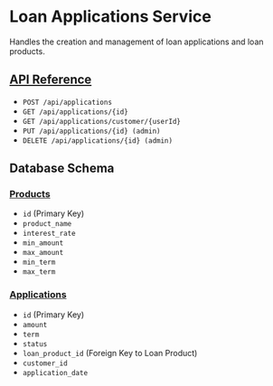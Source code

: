 # Loan Applications Service

Handles the creation and management of loan applications and loan products.

## [API Reference](http://localhost:8181/swagger-ui.html)
- `POST /api/applications`
- `GET /api/applications/{id}`
- `GET /api/applications/customer/{userId}`
- `PUT /api/applications/{id} (admin)`
- `DELETE /api/applications/{id} (admin)`

## Database Schema
### [Products](application%2Fsrc%2Fmain%2Fjava%2Fcom%2Fdcat23%2Floanmgmt%2Fapplication%2Fmodel%2FLoanProduct.java)
- `id` (Primary Key)
- `product_name`
- `interest_rate`
- `min_amount`
- `max_amount`
- `min_term`
- `max_term`
### [Applications](src%2Fmain%2Fjava%2Fcom%2Fdcat23%2Floanmgmt%2Fapplication%2Fmodel%2FLoanApplication.java)
- `id` (Primary Key)
- `amount`
- `term`
- `status`
- `loan_product_id` (Foreign Key to Loan Product)
- `customer_id`
- `application_date`
